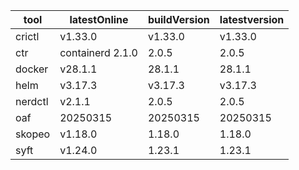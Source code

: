 | tool | latestOnline | buildVersion | latestversion |
|------|--------------|--------------|---------------|
| crictl | v1.33.0 | v1.33.0 | v1.33.0 |
| ctr | containerd 2.1.0 | 2.0.5 | 2.0.5 |
| docker | v28.1.1 | 28.1.1 | 28.1.1 |
| helm | v3.17.3 | v3.17.3 | v3.17.3 |
| nerdctl | v2.1.1 | 2.0.5 | 2.0.5 |
| oaf | 20250315 | 20250315 | 20250315 |
| skopeo | v1.18.0 | 1.18.0 | 1.18.0 |
| syft | v1.24.0 | 1.23.1 | 1.23.1 |

